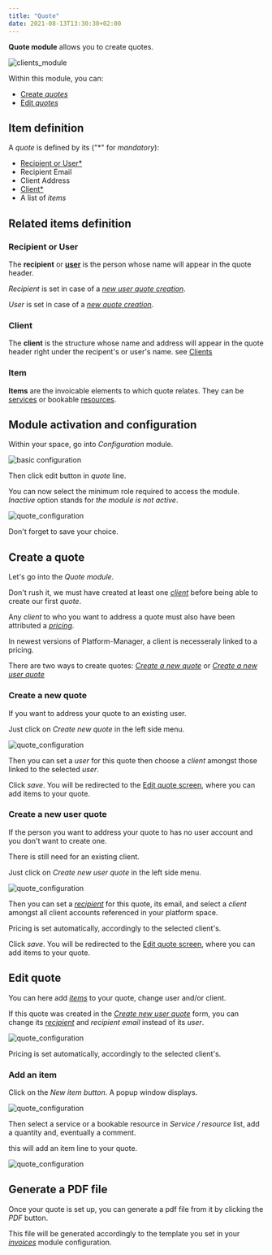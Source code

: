 ```yaml
---
title: "Quote"
date: 2021-08-13T13:30:30+02:00
---
```


**Quote module** allows you to create quotes.

![clients_module](../../../quote_module_1.png)

Within this module, you can:

- [Create *quotes*](./#create-a-quote)
- [Edit *quotes*](./#edit-quote)

## Item definition

A *quote* is defined by its ("\*" for *mandatory*):

- [Recipient or User*](./#recipient)
- Recipient Email
- Client Address
- [Client*](./#client)
- A list of *items*

## Related items definition

### Recipient or User

The **recipient** or [**user**](../users) is the person whose name will appear in the quote header.

*Recipient* is set in case of a [*new user quote creation*](./#create-a-new-user-quote).

*User* is set in case of a [*new quote creation*](./#create-a-new-quote).

### Client

The **client** is the structure whose name and address will appear in the quote header right under the recipent's or user's name.
see [Clients](../clients)

### Item

**Items** are the invoicable elements to which quote relates. They can be [services](../services) or bookable [resources](../resources).

## Module activation and configuration

Within your space, go into *Configuration* module.

![basic configuration](../../../basic_configuration_1.png)

Then click edit button in *quote* line.

You can now select the minimum role required to access the module. *Inactive* option stands for *the module is not active*.

![quote_configuration](../../../quote_module_0.png)

Don't forget to save your choice.

## Create a quote

Let's go into the *Quote module*.

Don't rush it, we must have created at least one [*client*](../clients/#add-a-client) before being able to create our first *quote*.

Any *client* to who you want to address a quote must also have been attributed a [*pricing*](../clients/#add-a-pricing).

In newest versions of Platform-Manager, a client is necesseraly linked to a pricing.

There are two ways to create quotes: [*Create a new quote*](./#create-a-new-quote) or [*Create a new user quote*](./#create-a-new-user-quote)

### Create a new quote

If you want to address your quote to an existing user.

Just click on *Create new quote* in the left side menu.

![quote_configuration](../../../quote_module_2.png)

Then you can set a *user* for this quote then choose a *client* amongst those linked to the selected *user*.

Click *save*. You will be redirected to the [Edit quote screen](./#edit-quote), where you can add items to your quote.

### Create a new user quote

If the person you want to address your quote to has no user account and you don't want to create one.

There is still need for an existing client.

Just click on *Create new user quote* in the left side menu.

![quote_configuration](../../../quote_module_6.png)

Then you can set a [*recipient*](./#recipient-or-user) for this quote, its email, and select a *client* amongst all client accounts referenced in your platform space.

Pricing is set automatically, accordingly to the selected client's.

Click *save*. You will be redirected to the [Edit quote screen](./#edit-quote), where you can add items to your quote.

## Edit quote

You can here add [*items*](./#add-an-item) to your quote, change user and/or client.

If this quote was created in the [*Create new user quote*](./#create-a-new-user-quote) form, you can change its [*recipient*](./#recipient-or-user) and *recipient email* instead of its *user*.

![quote_configuration](../../../quote_module_7.png)

Pricing is set automatically, accordingly to the selected client's.

### Add an item

Click on the *New item button*. A popup window displays.

![quote_configuration](../../../quote_module_4.png)

Then select a service or a bookable resource in *Service / resource* list, add a quantity and, eventually a comment.

this will add an item line to your quote.

![quote_configuration](../../../quote_module_5.png)

## Generate a PDF file

Once your quote is set up, you can generate a pdf file from it by clicking the *PDF* button.

This file will be generated accordingly to the template you set in your [*invoices*](../invoices) module configuration.
